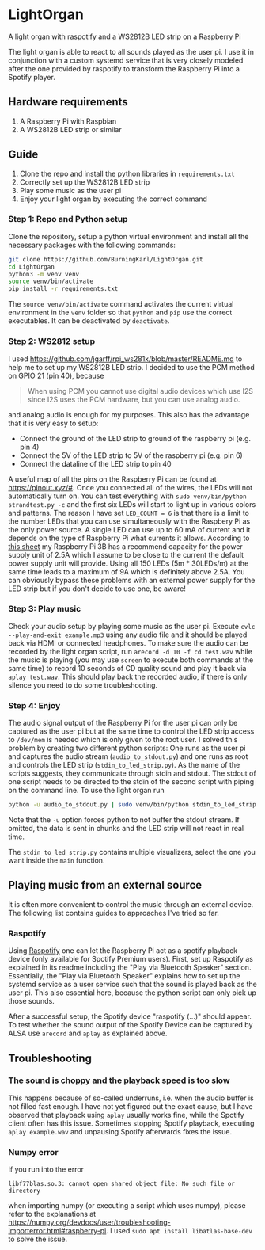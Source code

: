 # LightOrgan
A light organ with raspotify and a WS2812B LED strip on a Raspberry Pi

The light organ is able to react to all sounds played as the user pi.
I use it in conjunction with a custom systemd service that is very closely modeled after the one provided by raspotify
to transform the Raspberry Pi into a Spotify player.

## Hardware requirements
1. A Raspberry Pi with Raspbian
1. A WS2812B LED strip or similar

## Guide
1. Clone the repo and install the python libraries in `requirements.txt`
1. Correctly set up the WS2812B LED strip
1. Play some music as the user pi
1. Enjoy your light organ by executing the correct command

### Step 1: Repo and Python setup
Clone the repository, setup a python virtual environment and install all the necessary packages with the following commands:
```bash
git clone https://github.com/BurningKarl/LightOrgan.git
cd LightOrgan
python3 -m venv venv
source venv/bin/activate
pip install -r requirements.txt
```
The `source venv/bin/activate` command activates the current virtual environment in the `venv` folder so that `python` and `pip` use the correct executables.
It can be deactivated by `deactivate`.

### Step 2: WS2812 setup
I used https://github.com/jgarff/rpi_ws281x/blob/master/README.md to help me to set up my WS2812B LED strip. 
I decided to use the PCM method on GPIO 21 (pin 40), because 

> When using PCM you cannot use digital audio devices which use I2S since I2S uses the PCM hardware, but you can use analog audio.

and analog audio is enough for my purposes. 
This also has the advantage that it is very easy to setup: 

* Connect the ground of the LED strip to ground of the raspberry pi (e.g. pin 4)
* Connect the 5V of the LED strip to 5V of the raspberry pi (e.g. pin 6)
* Connect the dataline of the LED strip to pin 40

A useful map of all the pins on the Raspberry Pi can be found at https://pinout.xyz/#.
Once you connected all of the wires, the LEDs will not automatically turn on. 
You can test everything with `sudo venv/bin/python strandtest.py -c` and the first six LEDs will start to light up in various colors and patterns.
The reason I have set `LED_COUNT = 6` is that there is a limit to the number LEDs that you can use simultaneously with the Raspbery Pi as the only power source.
A single LED can use up to 60 mA of current and it depends on the type of Raspberry Pi what currents it allows.
According to [this sheet](https://www.raspberrypi.org/documentation/hardware/raspberrypi/power/README.md) my Raspberry Pi 3B
has a recommend capacity for the power supply unit of 2.5A which I assume to be close to the current the default power supply unit will provide.
Using all 150 LEDs (5m * 30LEDs/m) at the same time leads to a maximum of 9A which is definitely above 2.5A.
You can obviously bypass these problems with an external power supply for the LED strip but if you don't decide to use one, be aware!

### Step 3: Play music
Check your audio setup by playing some music as the user pi.
Execute `cvlc --play-and-exit example.mp3` using any audio file and it should be played back via HDMI or connected headphones.
To make sure the audio can be recorded by the light organ script, run `arecord -d 10 -f cd test.wav` while the music is playing (you may use `screen` to execute both commands at the same time) to record 10 seconds of CD quality sound and play it back via `aplay test.wav`.
This should play back the recorded audio, if there is only silence you need to do some troubleshooting.

### Step 4: Enjoy
The audio signal output of the Raspberry Pi for the user pi can only be captured as the user pi 
but at the same time to control the LED strip access to `/dev/mem` is needed which is only given to the root user.
I solved this problem by creating two different python scripts: 
One runs as the user pi and captures the audio stream (`audio_to_stdout.py`) and one runs as root and controls the LED strip (`stdin_to_led_strip.py`).
As the name of the scripts suggests, they communicate through stdin and stdout.
The stdout of one script needs to be directed to the stdin of the second script with piping on the command line.
To use the light organ run
```bash
python -u audio_to_stdout.py | sudo venv/bin/python stdin_to_led_strip.py
```
Note that the `-u` option forces python to not buffer the stdout stream. If omitted, the data is sent in chunks and the LED strip will not react in real time.

The `stdin_to_led_strip.py` contains multiple visualizers, select the one you want inside the `main` function.

## Playing music from an external source

It is often more convenient to control the music through an external device.
The following list contains guides to approaches I've tried so far.

### Raspotify
Using [Raspotify](https://github.com/dtcooper/raspotify) one can let the Raspberry Pi act as a spotify playback device (only available for Spotify Premium users).
First, set up Raspotify as explained in its readme including the "Play via Bluetooth Speaker" section.
Essentially, the "Play via Bluetooth Speaker" explains how to set up the systemd service as a user service such that the sound is played back as the user pi.
This also essential here, because the python script can only pick up those sounds.

After a successful setup, the Spotify device "raspotify (...)" should appear.
To test whether the sound output of the Spotify Device can be captured by ALSA use `arecord` and `aplay` as explained above.

## Troubleshooting

### The sound is choppy and the playback speed is too slow

This happens because of so-called underruns, i.e. when the audio buffer is not filled fast enough.
I have not yet figured out the exact cause, but I have observed that playback using `aplay` usually works fine, while the Spotify client often has this issue.
Sometimes stopping Spotify playback, executing `aplay example.wav` and unpausing Spotify afterwards fixes the issue.

### Numpy error
If you run into the error
```
libf77blas.so.3: cannot open shared object file: No such file or directory
```
when importing numpy (or executing a script which uses numpy), please refer to the explanations at https://numpy.org/devdocs/user/troubleshooting-importerror.html#raspberry-pi.
I used `sudo apt install libatlas-base-dev` to solve the issue.

